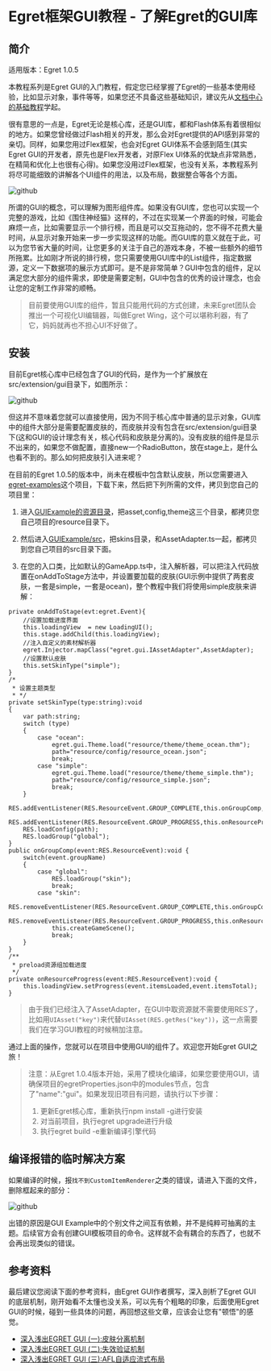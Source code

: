 Egret框架GUI教程 - 了解Egret的GUI库
===============

简介
-------------------------

适用版本：Egret 1.0.5

本教程系列是Egret GUI的入门教程，假定您已经掌握了Egret的一些基本使用经验，比如显示对象，事件等等，如果您还不具备这些基础知识，建议先从[文档中心的基础教程](http://docs.egret-labs.org/home.html)学起。

很有意思的一点是，Egret无论是核心库，还是GUI库，都和Flash体系有着很相似的地方。如果您曾经做过Flash相关的开发，那么会对Egret提供的API感到非常的亲切。同样，如果您用过Flex框架，也会对Egret GUI体系不会感到陌生(其实Egret GUI的开发者，原先也是Flex开发者，对原Flex UI体系的优缺点非常熟悉，在精简和优化上也很有心得)。如果您没用过Flex框架，也没有关系，本教程系列将尽可能细致的讲解各个UI组件的用法，以及布局，数据整合等各个方面。

![github](https://raw.githubusercontent.com/NeoGuo/html5-documents/master/egret-gui/images/egret_gui_demo.jpg "Egret")

所谓的GUI的概念，可以理解为图形组件库。如果没有GUI库，您也可以实现一个完整的游戏，比如《围住神经猫》这样的，不过在实现某一个界面的时候，可能会麻烦一点，比如需要显示一个排行榜，而且是可以交互拖动的，您不得不花费大量时间，从显示对象开始来一步一步实现这样的功能。而GUI库的意义就在于此，可以为您节省大量的时间，让您更多的关注于自己的游戏本身，不被一些额外的细节所拖累。比如刚才所说的排行榜，您只需要使用GUI库中的List组件，指定数据源，定义一下数据项的展示方式即可。是不是非常简单？GUI中包含的组件，足以满足您大部分的组件需求，即使是需要定制，GUI中包含的优秀的设计理念，也会让您的定制工作非常的顺畅。

> 目前要使用GUI库的组件，暂且只能用代码的方式创建，未来Egret团队会推出一个可视化UI编辑器，叫做Egret Wing，这个可以堪称利器，有了它，妈妈就再也不担心UI不好做了。

安装
-------------------------

目前Egret核心库中已经包含了GUI的代码，是作为一个扩展放在src/extension/gui目录下，如图所示：

![github](https://raw.githubusercontent.com/NeoGuo/html5-documents/master/egret-gui/images/gui-core.png "Egret")

但这并不意味着您就可以直接使用，因为不同于核心库中普通的显示对象，GUI库中的组件大部分是需要配置皮肤的，而皮肤并没有包含在src/extension/gui目录下(这和GUI的设计理念有关，核心代码和皮肤是分离的)。没有皮肤的组件是显示不出来的，如果您不做配置，直接new一个RadioButton，放在stage上，是什么也看不到的。那么如何把皮肤引入进来呢？

在目前的Egret 1.0.5的版本中，尚未在模板中包含默认皮肤，所以您需要进入[egret-examples](https://github.com/egret-labs/egret-examples)这个项目，下载下来，然后把下列所需的文件，拷贝到您自己的项目里：

1. 进入[GUIExample的资源目录](https://github.com/egret-labs/egret-examples/tree/master/GUIExample/resource)，把asset,config,theme这三个目录，都拷贝您自己项目的resource目录下。

2. 然后进入[GUIExample/src](https://github.com/egret-labs/egret-examples/tree/master/GUIExample/src)，把skins目录，和AssetAdapter.ts一起，都拷贝到您自己项目的src目录下面。

3. 在您的入口类，比如默认的GameApp.ts中，注入解析器，可以把注入代码放置在onAddToStage方法中，并设置要加载的皮肤(GUI示例中提供了两套皮肤，一套是simple，一套是ocean)，整个教程中我们将使用simple皮肤来讲解：

```
private onAddToStage(evt:egret.Event){
    //设置加载进度界面
    this.loadingView  = new LoadingUI();
    this.stage.addChild(this.loadingView);
    //注入自定义的素材解析器
    egret.Injector.mapClass("egret.gui.IAssetAdapter",AssetAdapter);
    //设置默认皮肤
    this.setSkinType("simple");
}
/*
 * 设置主题类型
 * */
private setSkinType(type:string):void
{
    var path:string;
    switch (type)
    {
        case "ocean":
            egret.gui.Theme.load("resource/theme/theme_ocean.thm");
            path="resource/config/resource_ocean.json";
            break;
        case "simple":
            egret.gui.Theme.load("resource/theme/theme_simple.thm");
            path="resource/config/resource_simple.json";
            break;
    }
    RES.addEventListener(RES.ResourceEvent.GROUP_COMPLETE,this.onGroupComp,this);
    RES.addEventListener(RES.ResourceEvent.GROUP_PROGRESS,this.onResourceProgress,this);
    RES.loadConfig(path);
    RES.loadGroup("global");
}
public onGroupComp(event:RES.ResourceEvent):void {
    switch(event.groupName)
    {
        case "global":
            RES.loadGroup("skin");
            break;
        case "skin":
            RES.removeEventListener(RES.ResourceEvent.GROUP_COMPLETE,this.onGroupComp,this);
            RES.removeEventListener(RES.ResourceEvent.GROUP_PROGRESS,this.onResourceProgress,this);
            this.createGameScene();
            break;
    }
}
/**
 * preload资源组加载进度
 */
private onResourceProgress(event:RES.ResourceEvent):void {
    this.loadingView.setProgress(event.itemsLoaded,event.itemsTotal);
}
```
> 由于我们已经注入了AssetAdapter，在GUI中取资源就不需要使用RES了，比如用```UIAsset("key")```来代替```UIAsset(RES.getRes("key"))```，这一点需要我们在学习GUI教程的时候稍加注意。

通过上面的操作，您就可以在项目中使用GUI的组件了。欢迎您开始Egret GUI之旅！

> 注意：从Egret 1.0.4版本开始，采用了模块化编译，如果您要使用GUI，请确保项目的egretProperties.json中的modules节点，包含了"name":"gui"。如果发现旧项目有问题，请执行以下步骤：
> 1. 更新Egret核心库，重新执行npm install -g进行安装
> 2. 对当前项目，执行egret upgrade进行升级
> 3. 执行egret build -e重新编译引擎代码

编译报错的临时解决方案
------------------------

如果编译的时候，报```找不到CustomItemRenderer```之类的错误，请进入下面的文件，删除框起来的部分：

![github](https://raw.githubusercontent.com/NeoGuo/html5-documents/master/egret-gui/images/renderer_error.jpg "Egret")

出错的原因是GUI Example中的个别文件之间互有依赖，并不是纯粹可抽离的主题。后续官方会有创建GUI模板项目的命令。这样就不会有耦合的东西了，也就不会再出现类似的错误。

参考资料
-------------------------

最后建议您阅读下面的参考资料，由Egret GUI作者撰写，深入剖析了Egret GUI的底层机制，刚开始看不太懂也没关系，可以先有个粗略的印象，后面使用Egret GUI的时候，碰到一些具体的问题，再回想这些文章，应该会让您有"顿悟"的感觉。

* [深入浅出EGRET GUI (一):皮肤分离机制](http://bbs.egret-labs.org/forum.php?mod=viewthread&tid=43)
* [深入浅出EGRET GUI (二):失效验证机制](http://bbs.egret-labs.org/forum.php?mod=viewthread&tid=73)
* [深入浅出EGRET GUI (三):AFL自适应流式布局](http://bbs.egret-labs.org/forum.php?mod=viewthread&tid=102&highlight=gui)